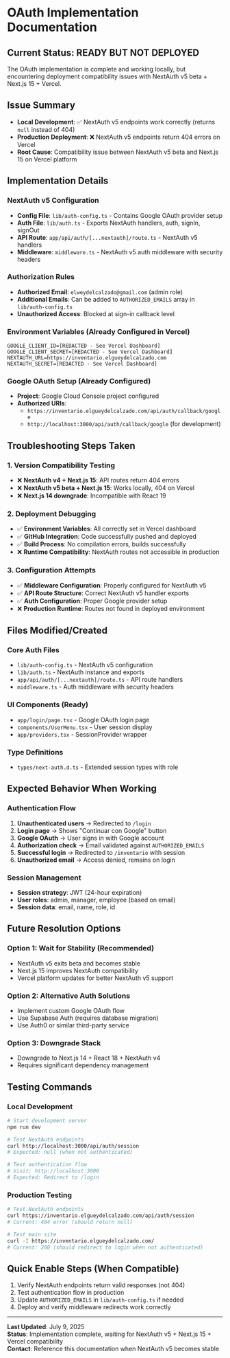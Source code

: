 # OAuth Implementation Documentation

## Current Status: READY BUT NOT DEPLOYED
The OAuth implementation is complete and working locally, but encountering deployment compatibility issues with NextAuth v5 beta + Next.js 15 + Vercel.

## Issue Summary
- **Local Development**: ✅ NextAuth v5 endpoints work correctly (returns `null` instead of 404)
- **Production Deployment**: ❌ NextAuth v5 endpoints return 404 errors on Vercel
- **Root Cause**: Compatibility issue between NextAuth v5 beta and Next.js 15 on Vercel platform

## Implementation Details

### NextAuth v5 Configuration
- **Config File**: `lib/auth-config.ts` - Contains Google OAuth provider setup
- **Auth File**: `lib/auth.ts` - Exports NextAuth handlers, auth, signIn, signOut
- **API Route**: `app/api/auth/[...nextauth]/route.ts` - NextAuth v5 handlers
- **Middleware**: `middleware.ts` - NextAuth v5 auth middleware with security headers

### Authorization Rules
- **Authorized Email**: `elweydelcalzado@gmail.com` (admin role)
- **Additional Emails**: Can be added to `AUTHORIZED_EMAILS` array in `lib/auth-config.ts`
- **Unauthorized Access**: Blocked at sign-in callback level

### Environment Variables (Already Configured in Vercel)
```
GOOGLE_CLIENT_ID=[REDACTED - See Vercel Dashboard]
GOOGLE_CLIENT_SECRET=[REDACTED - See Vercel Dashboard]
NEXTAUTH_URL=https://inventario.elgueydelcalzado.com
NEXTAUTH_SECRET=[REDACTED - See Vercel Dashboard]
```

### Google OAuth Setup (Already Configured)
- **Project**: Google Cloud Console project configured
- **Authorized URIs**: 
  - `https://inventario.elgueydelcalzado.com/api/auth/callback/google`
  - `http://localhost:3000/api/auth/callback/google` (for development)

## Troubleshooting Steps Taken

### 1. Version Compatibility Testing
- ❌ **NextAuth v4 + Next.js 15**: API routes return 404 errors
- ❌ **NextAuth v5 beta + Next.js 15**: Works locally, 404 on Vercel
- ❌ **Next.js 14 downgrade**: Incompatible with React 19

### 2. Deployment Debugging
- ✅ **Environment Variables**: All correctly set in Vercel dashboard
- ✅ **GitHub Integration**: Code successfully pushed and deployed
- ✅ **Build Process**: No compilation errors, builds successfully
- ❌ **Runtime Compatibility**: NextAuth routes not accessible in production

### 3. Configuration Attempts
- ✅ **Middleware Configuration**: Properly configured for NextAuth v5
- ✅ **API Route Structure**: Correct NextAuth v5 handler exports
- ✅ **Auth Configuration**: Proper Google provider setup
- ❌ **Production Runtime**: Routes not found in deployed environment

## Files Modified/Created

### Core Auth Files
- `lib/auth-config.ts` - NextAuth v5 configuration
- `lib/auth.ts` - NextAuth instance and exports
- `app/api/auth/[...nextauth]/route.ts` - API route handlers
- `middleware.ts` - Auth middleware with security headers

### UI Components (Ready)
- `app/login/page.tsx` - Google OAuth login page
- `components/UserMenu.tsx` - User session display
- `app/providers.tsx` - SessionProvider wrapper

### Type Definitions
- `types/next-auth.d.ts` - Extended session types with role

## Expected Behavior When Working

### Authentication Flow
1. **Unauthenticated users** → Redirected to `/login`
2. **Login page** → Shows "Continuar con Google" button
3. **Google OAuth** → User signs in with Google account
4. **Authorization check** → Email validated against `AUTHORIZED_EMAILS`
5. **Successful login** → Redirected to `/inventario` with session
6. **Unauthorized email** → Access denied, remains on login

### Session Management
- **Session strategy**: JWT (24-hour expiration)
- **User roles**: admin, manager, employee (based on email)
- **Session data**: email, name, role, id

## Future Resolution Options

### Option 1: Wait for Stability (Recommended)
- NextAuth v5 exits beta and becomes stable
- Next.js 15 improves NextAuth compatibility
- Vercel platform updates for better NextAuth v5 support

### Option 2: Alternative Auth Solutions
- Implement custom Google OAuth flow
- Use Supabase Auth (requires database migration)
- Use Auth0 or similar third-party service

### Option 3: Downgrade Stack
- Downgrade to Next.js 14 + React 18 + NextAuth v4
- Requires significant dependency management

## Testing Commands

### Local Development
```bash
# Start development server
npm run dev

# Test NextAuth endpoints
curl http://localhost:3000/api/auth/session
# Expected: null (when not authenticated)

# Test authentication flow
# Visit: http://localhost:3000
# Expected: Redirect to /login
```

### Production Testing
```bash
# Test NextAuth endpoints
curl https://inventario.elgueydelcalzado.com/api/auth/session
# Current: 404 error (should return null)

# Test main site
curl -I https://inventario.elgueydelcalzado.com/
# Current: 200 (should redirect to login when not authenticated)
```

## Quick Enable Steps (When Compatible)
1. Verify NextAuth endpoints return valid responses (not 404)
2. Test authentication flow in production
3. Update `AUTHORIZED_EMAILS` in `lib/auth-config.ts` if needed
4. Deploy and verify middleware redirects work correctly

---

**Last Updated**: July 9, 2025  
**Status**: Implementation complete, waiting for NextAuth v5 + Next.js 15 + Vercel compatibility  
**Contact**: Reference this documentation when NextAuth v5 becomes stable